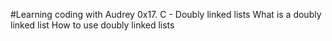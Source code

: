 #Learning coding with Audrey
0x17. C - Doubly linked lists
What is a doubly linked list
How to use doubly linked lists
